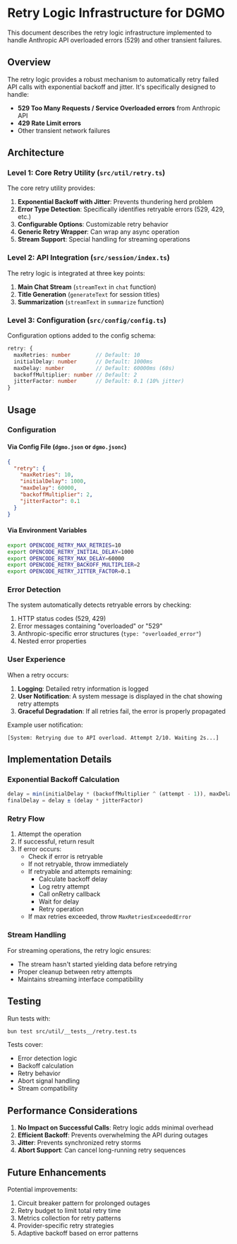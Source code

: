 # Retry Logic Infrastructure for DGMO

This document describes the retry logic infrastructure implemented to handle Anthropic API overloaded errors (529) and other transient failures.

## Overview

The retry logic provides a robust mechanism to automatically retry failed API calls with exponential backoff and jitter. It's specifically designed to handle:

- **529 Too Many Requests / Service Overloaded errors** from Anthropic API
- **429 Rate Limit errors**
- Other transient network failures

## Architecture

### Level 1: Core Retry Utility (`src/util/retry.ts`)

The core retry utility provides:

1. **Exponential Backoff with Jitter**: Prevents thundering herd problem
2. **Error Type Detection**: Specifically identifies retryable errors (529, 429, etc.)
3. **Configurable Options**: Customizable retry behavior
4. **Generic Retry Wrapper**: Can wrap any async operation
5. **Stream Support**: Special handling for streaming operations

### Level 2: API Integration (`src/session/index.ts`)

The retry logic is integrated at three key points:

1. **Main Chat Stream** (`streamText` in `chat` function)
2. **Title Generation** (`generateText` for session titles)
3. **Summarization** (`streamText` in `summarize` function)

### Level 3: Configuration (`src/config/config.ts`)

Configuration options added to the config schema:

```typescript
retry: {
  maxRetries: number        // Default: 10
  initialDelay: number      // Default: 1000ms
  maxDelay: number          // Default: 60000ms (60s)
  backoffMultiplier: number // Default: 2
  jitterFactor: number      // Default: 0.1 (10% jitter)
}
```

## Usage

### Configuration

#### Via Config File (`dgmo.json` or `dgmo.jsonc`)

```json
{
  "retry": {
    "maxRetries": 10,
    "initialDelay": 1000,
    "maxDelay": 60000,
    "backoffMultiplier": 2,
    "jitterFactor": 0.1
  }
}
```

#### Via Environment Variables

```bash
export OPENCODE_RETRY_MAX_RETRIES=10
export OPENCODE_RETRY_INITIAL_DELAY=1000
export OPENCODE_RETRY_MAX_DELAY=60000
export OPENCODE_RETRY_BACKOFF_MULTIPLIER=2
export OPENCODE_RETRY_JITTER_FACTOR=0.1
```

### Error Detection

The system automatically detects retryable errors by checking:

1. HTTP status codes (529, 429)
2. Error messages containing "overloaded" or "529"
3. Anthropic-specific error structures (`type: "overloaded_error"`)
4. Nested error properties

### User Experience

When a retry occurs:

1. **Logging**: Detailed retry information is logged
2. **User Notification**: A system message is displayed in the chat showing retry attempts
3. **Graceful Degradation**: If all retries fail, the error is properly propagated

Example user notification:
```
[System: Retrying due to API overload. Attempt 2/10. Waiting 2s...]
```

## Implementation Details

### Exponential Backoff Calculation

```typescript
delay = min(initialDelay * (backoffMultiplier ^ (attempt - 1)), maxDelay)
finalDelay = delay ± (delay * jitterFactor)
```

### Retry Flow

1. Attempt the operation
2. If successful, return result
3. If error occurs:
   - Check if error is retryable
   - If not retryable, throw immediately
   - If retryable and attempts remaining:
     - Calculate backoff delay
     - Log retry attempt
     - Call onRetry callback
     - Wait for delay
     - Retry operation
   - If max retries exceeded, throw `MaxRetriesExceededError`

### Stream Handling

For streaming operations, the retry logic ensures:
- The stream hasn't started yielding data before retrying
- Proper cleanup between retry attempts
- Maintains streaming interface compatibility

## Testing

Run tests with:
```bash
bun test src/util/__tests__/retry.test.ts
```

Tests cover:
- Error detection logic
- Backoff calculation
- Retry behavior
- Abort signal handling
- Stream compatibility

## Performance Considerations

1. **No Impact on Successful Calls**: Retry logic adds minimal overhead
2. **Efficient Backoff**: Prevents overwhelming the API during outages
3. **Jitter**: Prevents synchronized retry storms
4. **Abort Support**: Can cancel long-running retry sequences

## Future Enhancements

Potential improvements:
1. Circuit breaker pattern for prolonged outages
2. Retry budget to limit total retry time
3. Metrics collection for retry patterns
4. Provider-specific retry strategies
5. Adaptive backoff based on error patterns